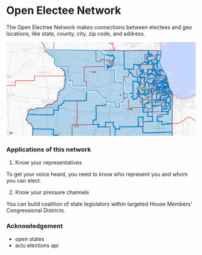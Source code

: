 # Open Electee Network
The Open Electree Network makes connections between electees and geo locations, like state, county, city, zip code, and address.

![district overlap](assets/overlapping.png)


### Applications of this network
1. Know your representatives

To get your voice heard, you need to know who represent you and whom you can elect.

2. Know your pressure channels

You can build coalition of state legislators within targeted House Members' Congressional Districts. 

### Acknowledgement
- open states
- aclu elections api
